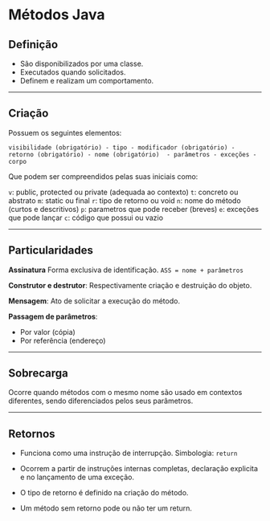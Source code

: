 # Métodos Java
## Definição
* São disponibilizados por uma classe.
* Executados quando solicitados.
* Definem e realizam um comportamento.

---

## Criação
Possuem os seguintes elementos:

`visibilidade (obrigatório) - tipo - modificador (obrigatório) - retorno (obrigatório) - nome (obrigatório)  - parâmetros - exceções - corpo`

Que podem ser compreendidos pelas suas iniciais como:

`v`: public, protected ou private (adequada ao contexto)
`t`: concreto ou abstrato
`m`: static ou final
`r`: tipo de retorno ou void
`n`: nome do método (curtos e descritivos)
`p`: parametros que pode receber (breves)
`e`: exceções que pode lançar
`c`: código que possui ou vazio

---

## Particularidades
**Assinatura**
Forma exclusiva de identificação.
    `ASS = nome + parâmetros`

**Construtor e destrutor**: 
Respectivamente criação e destruição do objeto.

**Mensagem**:
Ato de solicitar a execução do método.

**Passagem de parâmetros**:

* Por valor (cópia)
* Por referência (endereço)

---

## Sobrecarga
Ocorre quando métodos com o mesmo nome são usado em contextos diferentes, sendo diferenciados pelos seus parâmetros.

---

## Retornos
* Funciona como uma instrução de interrupção. Simbologia: `return`

* Ocorrem a partir de instruções internas completas, declaração explicita e no lançamento de uma exceção.
* O tipo de retorno é definido na criação do método.
* Um método sem retorno pode ou não ter um return.